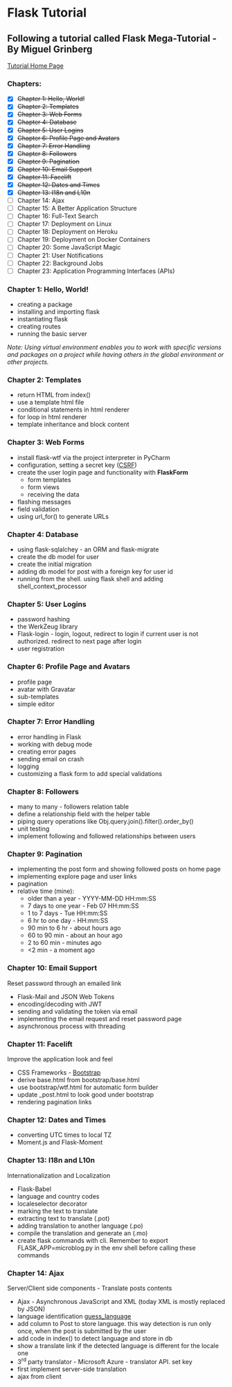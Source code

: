 # Flask Tutorial
## Following a tutorial called Flask Mega-Tutorial - By Miguel Grinberg

[Tutorial Home Page](https://blog.miguelgrinberg.com/post/the-flask-mega-tutorial-part-i-hello-world)

### Chapters:
- [x] ~~Chapter 1: Hello, World!~~
- [x] ~~Chapter 2: Templates~~
- [x] ~~Chapter 3: Web Forms~~
- [x] ~~Chapter 4: Database~~
- [x] ~~Chapter 5: User Logins~~
- [x] ~~Chapter 6: Profile Page and Avatars~~
- [x] ~~Chapter 7: Error Handling~~
- [x] ~~Chapter 8: Followers~~
- [x] ~~Chapter 9: Pagination~~
- [x] ~~Chapter 10: Email Support~~
- [x] ~~Chapter 11: Facelift~~
- [x] ~~Chapter 12: Dates and Times~~
- [x] ~~Chapter 13: I18n and L10n~~
- [ ] Chapter 14: Ajax
- [ ] Chapter 15: A Better Application Structure
- [ ] Chapter 16: Full-Text Search
- [ ] Chapter 17: Deployment on Linux
- [ ] Chapter 18: Deployment on Heroku
- [ ] Chapter 19: Deployment on Docker Containers
- [ ] Chapter 20: Some JavaScript Magic
- [ ] Chapter 21: User Notifications
- [ ] Chapter 22: Background Jobs
- [ ] Chapter 23: Application Programming Interfaces (APIs)

### Chapter 1: Hello, World!
- creating a package
- installing and importing flask
- instantiating flask
- creating routes
- running the basic server

*Note: Using virtual environment enables you to work with specific versions
 and packages on a project while having others in the global environment or other projects.*

### Chapter 2: Templates
- return HTML from index()
- use a template html file
- conditional statements in html renderer
- for loop in html renderer
- template inheritance and block content

### Chapter 3: Web Forms
- install flask-wtf via the project interpreter in PyCharm
- configuration, setting a secret key ([CSRF](https://en.wikipedia.org/wiki/Cross-site_request_forgery))
- create the user login page and functionality with **FlaskForm**
  - form templates
  - form views
  - receiving the data
- flashing messages
- field validation
- using url_for() to generate URLs

### Chapter 4: Database
- using flask-sqlalchey - an ORM and flask-migrate
- create the db model for user
- create the initial migration
- adding db model for post with a foreign key for user id
- running from the shell. using flask shell and adding shell_context_processor

### Chapter 5: User Logins
- password hashing
- the WerkZeug library
- Flask-login - login, logout, redirect to login if current user is not authorized. redirect to next page after login
- user registration

### Chapter 6: Profile Page and Avatars
- profile page
- avatar with Gravatar
- sub-templates
- simple editor

### Chapter 7: Error Handling
- error handling in Flask
- working with debug mode
- creating error pages
- sending email on crash
- logging
- customizing a flask form to add special validations

### Chapter 8: Followers
- many to many - followers relation table
- define a relationship field with the helper table
- piping query operations like Obj.query.join().filter().order_by()
- unit testing
- implement following and followed relationships between users

### Chapter 9: Pagination
- implementing the post form and showing followed posts on home page
- implementing explore page and user links
- pagination
- relative time (mine):
  - older than a year - YYYY-MM-DD HH:mm:SS
  - 7 days to one year - Feb 07 HH:mm:SS
  - 1 to 7 days - Tue HH:mm:SS
  - 6 hr to one day - HH:mm:SS
  - 90 min to 6 hr - about <x> hours ago
  - 60 to 90 min - about an hour ago
  - 2 to 60 min - <x> minutes ago
  - <2 min - a moment ago
  
### Chapter 10: Email Support
Reset password through an emailed link
- Flask-Mail and JSON Web Tokens
- encoding/decoding with JWT
- sending and validating the token via email
- implementing the email request and reset password page
- asynchronous process with threading

### Chapter 11: Facelift
Improve the application look and feel
- CSS Frameworks - [Bootstrap](https://getbootstrap.com/docs/3.3/getting-started/#examples)
- derive base.html from bootstrap/base.html
- use bootstrap/wtf.html for automatic form builder
- update _post.html to look good under bootstrap
- rendering pagination links

### Chapter 12: Dates and Times
- converting UTC times to local TZ
- Moment.js and Flask-Moment

### Chapter 13: I18n and L10n
Internationalization and Localization
- Flask-Babel
- language and country codes
- localeselector decorator
- marking the text to translate
- extracting text to translate (.pot)
- adding translation to another language (.po)
- compile the translation and generate an (.mo)
- create flask commands with cli. Remember to export FLASK_APP=microblog.py in the env shell before calling these commands

### Chapter 14: Ajax
Server/Client side components - Translate posts contents
- Ajax - Asynchronous JavaScript and XML (today XML is mostly replaced by JSON)
- language identification [guess_language](https://pypi.org/project/guess_language-spirit/)
- add column to Post to store language. this way detection is run only once, when the post is submitted by the user
- add code in index() to detect language and store in db
- show a translate link if the detected language is different for the locale one
- 3<sup>rd</sup> party translator - Microsoft Azure - translator API. set key
- first implement server-side translation
- ajax from client
